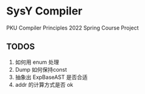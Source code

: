 # SysY Compiler

PKU Compiler Principles 2022 Spring Course Project

## TODOS

1. 如何用 enum 处理
2. Dump 如何保持const
3. 抽象出 ExpBaseAST 是否合适
4. addr 的计算方式是否 ok